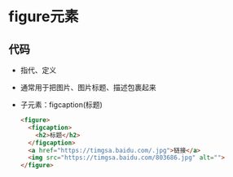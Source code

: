 # figure元素

## 代码

+ 指代、定义

+ 通常用于把图片、图片标题、描述包裹起来

+ 子元素：figcaption(标题)

  ```html
  <figure>
    <figcaption>
      <h2>标题</h2>
    </figcaption>
    <a href="https://timgsa.baidu.com/.jpg">链接</a>
    <img src="https://timgsa.baidu.com/803686.jpg" alt="">
  </figure>
  ```
